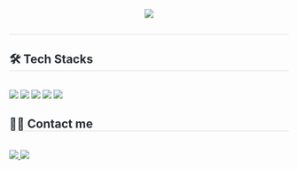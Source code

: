 <div align= "center">
    <img src="https://capsule-render.vercel.app/api?type=waving&color=auto&height=120&text=&animation=&fontColor=000000&fontSize=70" />
    </div>
    <div style="text-align: left;"> 
    <h2 style="border-bottom: 1px solid #d8dee4; color: #282d33;">  </h2>  
    <div style="font-weight: 700; font-size: 15px; text-align: left; color: #282d33;">  </div> 
    </div>
    <div style="text-align: left;">
    <h2 style="border-bottom: 1px solid #d8dee4; color: #282d33;"> 🛠️ Tech Stacks </h2> <br> 
    <div style="margin: ; text-align: left;" "text-align: left;"> <img src="https://img.shields.io/badge/C-A8B9CC?style=flat&logo=C&logoColor=white">
          <img src="https://img.shields.io/badge/Figma-F24E1E?style=flat&logo=Figma&logoColor=white">
          <img src="https://img.shields.io/badge/Java-007396?style=flat&logo=Java&logoColor=white">
          <img src="https://img.shields.io/badge/Notion-000000?style=flat&logo=Notion&logoColor=white">
          <img src="https://img.shields.io/badge/Python-3776AB?style=flat&logo=Python&logoColor=white">
          <br/></div>
    </div>
    <div style="text-align: left;">
    <h2 style="border-bottom: 1px solid #d8dee4; color: #282d33;"> 🧑‍💻 Contact me </h2> <br> 
    <div style="text-align: left;"> <a href=https://velog.io/@gmldbs3104/> <img src="https://img.shields.io/badge/Velog-20C997?style=flat&logo=Velog&logoColor=white&link=https://velog.io/@gmldbs3104/"> </a>
         <a href=https://www.notion.so/Heeyun-Ju-bf7f9c027fab4c5cbfd9890a9c5cbb40> <img src="https://img.shields.io/badge/Notion-000000?style=flat&logo=Notion&logoColor=white&link=https://www.notion.so/Heeyun-Ju-bf7f9c027fab4c5cbfd9890a9c5cbb40?pvs=4"> </a>
          </div>  <br> 
    <div style="text-align: left;">  </div> 
    </div>
    
